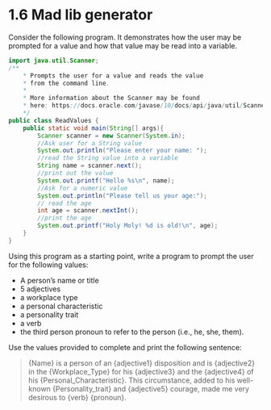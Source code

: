 # 1.6 Mad lib generator

Consider the following program. It demonstrates how the user may be prompted for a value and how that value may be read into a variable.

  
```java
import java.util.Scanner;
/**
    * Prompts the user for a value and reads the value
    * from the command line.
    * 
    * More information about the Scanner may be found
    * here: https://docs.oracle.com/javase/10/docs/api/java/util/Scanner.html
    */
public class ReadValues {
    public static void main(String[] args){
        Scanner scanner = new Scanner(System.in);
        //Ask user for a String value
        System.out.println("Please enter your name: ");
        //read the String value into a variable
        String name = scanner.next();
        //print out the value
        System.out.printf("Hello %s\n", name);
        //Ask for a numeric value
        System.out.println("Please tell us your age:");
        // read the age
        int age = scanner.nextInt();
        //print the age
        System.out.printf("Holy Moly! %d is old!\n", age);
    }
}
```

Using this program as a starting point, write a program to prompt the user for the following values:

- A person’s name or title
- 5 adjectives
- a workplace type
- a personal characteristic
- a personality trait
- a verb
- the third person pronoun to refer to the person (i.e., he, she, them).

Use the values provided to complete and print the following sentence:

> {Name} is a person of an {adjective1} disposition and is {adjective2} in the {Workplace_Type} for his {adjective3} and the {adjective4} of his {Personal_Characteristic}. This circumstance, added to his well-known {Personality_trait} and {adjective5} courage, made me very desirous to {verb} {pronoun}.

